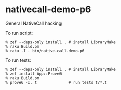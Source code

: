 # nativecall-demo-p6
General NativeCall hacking

To run script:
```
% zef --deps-only install . # install LibraryMake
% raku Build.pm
% raku -I . bin/native-call-demo.p6
```
To run tests:
```
% zef --deps-only install . # install LibraryMake
% zef install App::Prove6
% raku Build.pm
% prove6 -I. t              # run tests t/*.t
```
